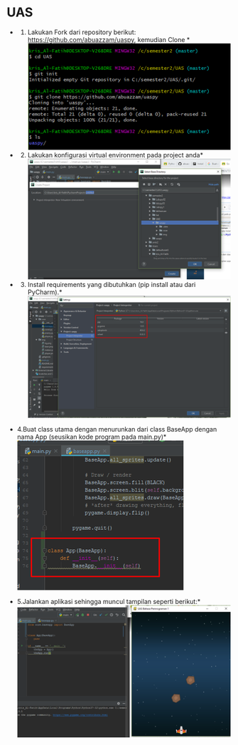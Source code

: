 # UAS

* 1. Lakukan Fork dari repository berikut: https://github.com/abuazzam/uaspy, kemudian 
Clone *
![GitHub Logo](2.png)

* 2. Lakukan konfigurasi virtual environment pada project anda*
![GitHub Logo](3.png)

* 3. Install requirements yang dibutuhkan (pip install atau dari PyCharm).*
![GitHub Logo](4.png)

* 4.Buat class utama dengan menurunkan dari class BaseApp dengan nama App (seusikan kode
program pada main.py)*
![GitHub Logo](5.png)

* 5.Jalankan aplikasi sehingga muncul tampilan seperti berikut:*
![GitHub Logo](6.png)


